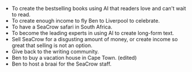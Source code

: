 - To create the bestselling books using AI that readers love and can't wait to read.
- To create enough income to fly Ben to Liverpool to celebrate.
- To have a SeaCrow safari in South Africa.
- To become the leading experts in using AI to create long-form text.
- Sell SeaCrow for a disgusting amount of money, or create income so great that selling is not an option.
- Give back to the writing community.
- Ben to buy a vacation house in Cape Town. (edited)
- Ben to host a braai for the SeaCrow staff.